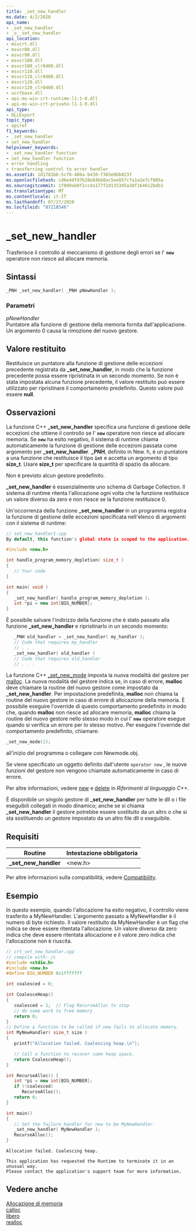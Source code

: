 ```yaml
---
title: _set_new_handler
ms.date: 4/2/2020
api_name:
- _set_new_handler
- _o__set_new_handler
api_location:
- msvcrt.dll
- msvcr80.dll
- msvcr90.dll
- msvcr100.dll
- msvcr100_clr0400.dll
- msvcr110.dll
- msvcr110_clr0400.dll
- msvcr120.dll
- msvcr120_clr0400.dll
- ucrtbase.dll
- api-ms-win-crt-runtime-l1-1-0.dll
- api-ms-win-crt-private-l1-1-0.dll
api_type:
- DLLExport
topic_type:
- apiref
f1_keywords:
- _set_new_handler
- set_new_handler
helpviewer_keywords:
- _set_new_handler function
- set_new_handler function
- error handling
- transferring control to error handler
ms.assetid: 1d1781b6-5cf8-486a-b430-f365e0bb023f
ms.openlocfilehash: cd6e4df47b28e84bb0ac5ee857cfa1a3e7cf805a
ms.sourcegitcommit: 1f009ab0f2cc4a177f2d1353d5a38f164612bdb1
ms.translationtype: MT
ms.contentlocale: it-IT
ms.lasthandoff: 07/27/2020
ms.locfileid: "87218546"
---
```

# <a name="_set_new_handler"></a>_set_new_handler

Trasferisce il controllo al meccanismo di gestione degli errori se l' **`new`** operatore non riesce ad allocare memoria.

## <a name="syntax"></a>Sintassi

```cpp
_PNH _set_new_handler( _PNH pNewHandler );
```

### <a name="parameters"></a>Parametri

*pNewHandler*<br/>
Puntatore alla funzione di gestione della memoria fornita dall'applicazione. Un argomento 0 causa la rimozione del nuovo gestore.

## <a name="return-value"></a>Valore restituito

Restituisce un puntatore alla funzione di gestione delle eccezioni precedente registrata da **_set_new_handler**, in modo che la funzione precedente possa essere ripristinata in un secondo momento. Se non è stata impostata alcuna funzione precedente, il valore restituito può essere utilizzato per ripristinare il comportamento predefinito. Questo valore può essere **null**.

## <a name="remarks"></a>Osservazioni

La funzione C++ **_set_new_handler** specifica una funzione di gestione delle eccezioni che ottiene il controllo se l' **`new`** operatore non riesce ad allocare memoria. Se **`new`** ha esito negativo, il sistema di runtime chiama automaticamente la funzione di gestione delle eccezioni passata come argomento per **_set_new_handler**. **_PNH**, definito in New. h, è un puntatore a una funzione che restituisce il tipo **`int`** e accetta un argomento di tipo **size_t**. Usare **size_t** per specificare la quantità di spazio da allocare.

Non è previsto alcun gestore predefinito.

**_set_new_handler** è essenzialmente uno schema di Garbage Collection. Il sistema di runtime ritenta l'allocazione ogni volta che la funzione restituisce un valore diverso da zero e non riesce se la funzione restituisce 0.

Un'occorrenza della funzione **_set_new_handler** in un programma registra la funzione di gestione delle eccezioni specificata nell'elenco di argomenti con il sistema di runtime:

```cpp
// set_new_handler1.cpp
By default, this function's global state is scoped to the application. To change this, see [Global state in the CRT](../global-state.md).

#include <new.h>

int handle_program_memory_depletion( size_t )
{
   // Your code
}

int main( void )
{
   _set_new_handler( handle_program_memory_depletion );
   int *pi = new int[BIG_NUMBER];
}
```

È possibile salvare l'indirizzo della funzione che è stato passato alla funzione **_set_new_handler** e ripristinarlo in un secondo momento:

```cpp
   _PNH old_handler = _set_new_handler( my_handler );
   // Code that requires my_handler
   // . . .
   _set_new_handler( old_handler )
   // Code that requires old_handler
   // . . .
```

La funzione C++ [_set_new_mode](set-new-mode.md) imposta la nuova modalità del gestore per [malloc](malloc.md). La nuova modalità del gestore indica se, in caso di errore, **malloc** deve chiamare la routine del nuovo gestore come impostato da **_set_new_handler**. Per impostazione predefinita, **malloc** non chiama la routine del nuovo gestore in caso di errore di allocazione della memoria. È possibile eseguire l'override di questo comportamento predefinito in modo che, quando **malloc** non riesce ad allocare memoria, **malloc** chiama la routine del nuovo gestore nello stesso modo in cui l' **`new`** operatore esegue quando si verifica un errore per lo stesso motivo. Per eseguire l'override del comportamento predefinito, chiamare:

```cpp
_set_new_mode(1);
```

all'inizio del programma o collegare con Newmode.obj.

Se viene specificato un oggetto definito dall'utente `operator new` , le nuove funzioni del gestore non vengono chiamate automaticamente in caso di errore.

Per altre informazioni, vedere [new](../../cpp/new-operator-cpp.md) e [delete](../../cpp/delete-operator-cpp.md) in *Riferimenti al linguaggio C++*.

È disponibile un singolo gestore di **_set_new_handler** per tutte le dll o i file eseguibili collegati in modo dinamico; anche se si chiama **_set_new_handler** il gestore potrebbe essere sostituito da un altro o che si sta sostituendo un gestore impostato da un altro file dll o eseguibile.

## <a name="requirements"></a>Requisiti

|Routine|Intestazione obbligatoria|
|-------------|---------------------|
|**_set_new_handler**|\<new.h>|

Per altre informazioni sulla compatibilità, vedere [Compatibility](../../c-runtime-library/compatibility.md).

## <a name="example"></a>Esempio

In questo esempio, quando l'allocazione ha esito negativo, il controllo viene trasferito a MyNewHandler. L'argomento passato a MyNewHandler è il numero di byte richiesto. Il valore restituito da MyNewHandler è un flag che indica se deve essere ritentata l'allocazione. Un valore diverso da zero indica che deve essere ritentata allocazione e il valore zero indica che l'allocazione non è riuscita.

```cpp
// crt_set_new_handler.cpp
// compile with: /c
#include <stdio.h>
#include <new.h>
#define BIG_NUMBER 0x1fffffff

int coalesced = 0;

int CoalesceHeap()
{
   coalesced = 1;  // Flag RecurseAlloc to stop
   // do some work to free memory
   return 0;
}
// Define a function to be called if new fails to allocate memory.
int MyNewHandler( size_t size )
{
   printf("Allocation failed. Coalescing heap.\n");

   // Call a function to recover some heap space.
   return CoalesceHeap();
}

int RecurseAlloc() {
   int *pi = new int[BIG_NUMBER];
   if (!coalesced)
      RecurseAlloc();
   return 0;
}

int main()
{
   // Set the failure handler for new to be MyNewHandler.
   _set_new_handler( MyNewHandler );
   RecurseAlloc();
}
```

```Output
Allocation failed. Coalescing heap.

This application has requested the Runtime to terminate it in an unusual way.
Please contact the application's support team for more information.
```

## <a name="see-also"></a>Vedere anche

[Allocazione di memoria](../../c-runtime-library/memory-allocation.md)<br/>
[calloc](calloc.md)<br/>
[libero](free.md)<br/>
[realloc](realloc.md)<br/>
